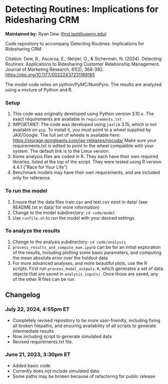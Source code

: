 # Detecting Routines: Implications for Ridesharing CRM

**Maintained by:** Ryan Dew (first.last@upenn.edu)

Code repository to accompany Detecting Routines: Implications for Ridesharing CRM.

Citation: Dew, R., Ascarza, E., Netzer, O., & Sicherman, N. (2024). Detecting Routines: Applications to Ridesharing Customer Relationship Management. Journal of Marketing Research, 61(2), 368-392. https://doi.org/10.1177/00222437231189185

The model code relies on python/PyMC/NumPyro. The results are analyzed using a mixture of Python and R. 

### Setup
1. This code was originally developed using Python version 3.10.x. The exact requirements are available in `requirements.txt`
2. IMPORTANT: The code was developed using `jaxlib` 3.15, which is not available on `pip`. To install it, you must point to a wheel supplied by JAX/Google. The full set of wheels is available here: https://storage.googleapis.com/jax-releases/nocuda/ Make sure your requirements.txt is edited to point to the wheel compatible with your system. The default link is to the Linux version.
3. Some analysis files are coded in R. They each have their own required libraries, listed at the top of the script. They were tested using R version 4.4.1 ("Race for Your Life")
4. Benchmark models may have their own requirements, and are included only for reference.


### To run the model
1. Ensure that the data files train.csv and test.csv exist in data/ 
   (see README.txt in data/ for more information)
2. Change to the model subdirectory: `cd code/model`
3. Use `runfile.sh` to run the model with your desired settings


### To analyze the results
1. Change to the analysis subdirectory: `cd code/analysis`
2. `process_results_and_compute_mae.ipynb` can be for an initial exploration of the results, including plotting some basic parameters, and computing the mean absolute error over the holdout data
3. For more advanced analyses, and more beautiful plots, use the R scripts. First run `process_model_outputs.R`, which generates a set of data objects that are saved in `analysis_inputs/`. Once those are saved, any of the other R files can be run.


## Changelog

### July 22, 2024, 4:55pm ET
* Completely revised repository to be more user-friendly, including fixing all broken filepaths, and ensuring availability of all scripts to generate intermediate results
* Now including script to generate simulated data
* Revised requirements.txt file.

### June 21, 2023, 3:30pm ET
* Added basic code
* Currently does *not* include simulated data
* Some paths may be broken because of refactoring for public release
